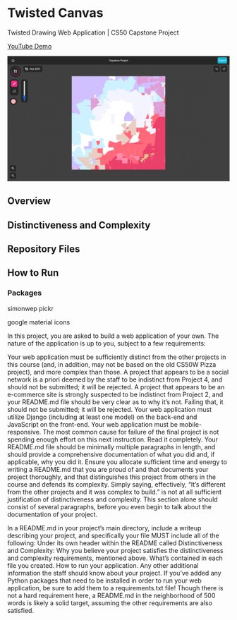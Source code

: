 # Twisted Canvas
Twisted Drawing Web Application | CS50 Capstone Project

[YouTube Demo](https://www.example.com)

![Twisted Canvas Preview](preview.jpg)

## Overview

## Distinctiveness and Complexity

## Repository Files

## How to Run

### Packages

simonwep pickr

google material icons



In this project, you are asked to build a web application of your own. The nature of the application is up to you, subject to a few requirements:

Your web application must be sufficiently distinct from the other projects in this course (and, in addition, may not be based on the old CS50W Pizza project), and more complex than those.
A project that appears to be a social network is a priori deemed by the staff to be indistinct from Project 4, and should not be submitted; it will be rejected.
A project that appears to be an e-commerce site is strongly suspected to be indistinct from Project 2, and your README.md file should be very clear as to why it’s not. Failing that, it should not be submitted; it will be rejected.
Your web application must utilize Django (including at least one model) on the back-end and JavaScript on the front-end.
Your web application must be mobile-responsive.
The most common cause for failure of the final project is not spending enough effort on this next instruction. Read it completely. Your README.md file should be minimally multiple paragraphs in length, and should provide a comprehensive documentation of what you did and, if applicable, why you did it. Ensure you allocate sufficient time and energy to writing a README.md that you are proud of and that documents your project thoroughly, and that distinguishes this project from others in the course and defends its complexity. Simply saying, effectively, “It’s different from the other projects and it was complex to build.” is not at all sufficient justification of distinctiveness and complexity. This section alone should consist of several paragraphs, before you even begin to talk about the documentation of your project.

In a README.md in your project’s main directory, include a writeup describing your project, and specifically your file MUST include all of the following:
Under its own header within the README called Distinctiveness and Complexity: Why you believe your project satisfies the distinctiveness and complexity requirements, mentioned above.
What’s contained in each file you created.
How to run your application.
Any other additional information the staff should know about your project.
If you’ve added any Python packages that need to be installed in order to run your web application, be sure to add them to a requirements.txt file!
Though there is not a hard requirement here, a README.md in the neighborhood of 500 words is likely a solid target, assuming the other requirements are also satisfied.
